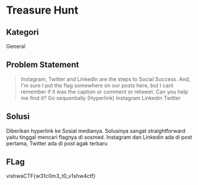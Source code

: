 # Treasure Hunt

## Kategori

General

## Problem Statement

> Instagram, Twitter and LinkedIn are the steps to Social Success. And, I'm sure I put the flag somewhere on our posts here, but I cant remember if it was the caption or comment or retweet. Can you help me find it? Go sequentially
(Hyperlink) Instagram Linkedin Twitter

## Solusi

Diberikan hyperlink ke Sosial medianya. Solusinya sangat straightforward yaitu tinggal mencari flagnya di sosmed. Instagram dan Linkedin ada di post pertama, Twitter ada di post agak terbaru

## FLag

vishwaCTF{w31c0m3_t0_v1shw4ctf}
